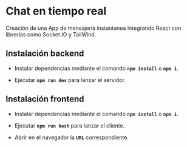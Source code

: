 # Chat en tiempo real

Creación de una App de mensajería instantanea integrando React con librerías como Socket.IO y TailWind. 

## Instalación backend

-   Instalar dependencias mediante el comando **`npm install`** o **`npm i`**.

-   Ejecutar **`npm run dev`** para lanzar el servidor.

## Instalación frontend

-   Instalar dependencias mediante el comando **`npm install`** o **`npm i`**.

-   Ejecutar **`npm run host`** para lanzar el cliente.

-   Abrir en el navegador la **`URL`** correspondiente.
